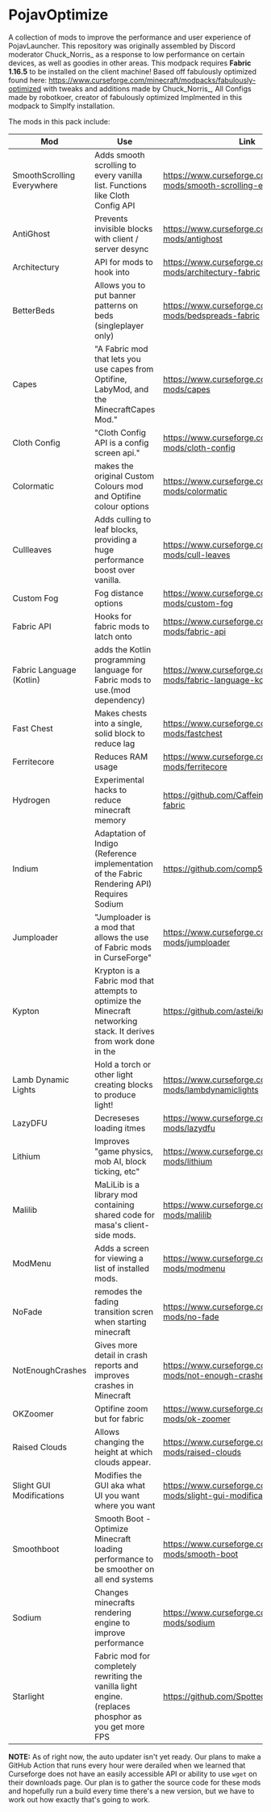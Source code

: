 # PojavOptimize

A collection of mods to improve the performance and user experience of PojavLauncher. This repository was originally assembled by Discord moderator Chuck_Norris_ as a response to low performance on certain devices, as well as goodies in other areas. This modpack requires **Fabric 1.16.5** to be installed on the client machine! Based off fabulously optimized found here: https://www.curseforge.com/minecraft/modpacks/fabulously-optimized with tweaks and additions made by Chuck_Norris_, All Configs made by robotkoer, creator of fabulously optimized Implmented in this modpack to Simplfy installation.

The mods in this pack include:

| Mod  | Use | Link |
| ------------- | ------------- | ------------- |
| SmoothScrolling Everywhere | Adds smooth scrolling to every vanilla list. Functions like Cloth Config API | https://www.curseforge.com/minecraft/mc-mods/smooth-scrolling-everywhere-fabric |
| AntiGhost | Prevents invisible blocks with client / server desync | https://www.curseforge.com/minecraft/mc-mods/antighost |
| Architectury | API for mods to hook into | https://www.curseforge.com/minecraft/mc-mods/architectury-fabric |
| BetterBeds | Allows you to put banner patterns on beds (singleplayer only) | https://www.curseforge.com/minecraft/mc-mods/bedspreads-fabric |
| Capes | "A Fabric mod that lets you use capes from Optifine, LabyMod, and the MinecraftCapes Mod." | https://www.curseforge.com/minecraft/mc-mods/capes |
| Cloth Config | "Cloth Config API is a config screen api." | https://www.curseforge.com/minecraft/mc-mods/cloth-config |
| Colormatic | makes the original Custom Colours mod and Optifine colour options| https://www.curseforge.com/minecraft/mc-mods/colormatic |
| Cullleaves | Adds culling to leaf blocks, providing a huge performance boost over vanilla. | https://www.curseforge.com/minecraft/mc-mods/cull-leaves |
| Custom Fog | Fog distance options | https://www.curseforge.com/minecraft/mc-mods/custom-fog |
| Fabric API | Hooks for fabric mods to latch onto | https://www.curseforge.com/minecraft/mc-mods/fabric-api |
| Fabric Language (Kotlin)| adds the Kotlin programming language for Fabric mods to use.(mod dependency) | https://www.curseforge.com/minecraft/mc-mods/fabric-language-kotlin |
| Fast Chest | Makes chests into a single, solid block to reduce lag | https://www.curseforge.com/minecraft/mc-mods/fastchest |
| Ferritecore | Reduces RAM usage | https://www.curseforge.com/minecraft/mc-mods/ferritecore |
| Hydrogen | Experimental hacks to reduce minecraft memory | https://github.com/CaffeineMC/hydrogen-fabric |
| Indium | Adaptation of Indigo (Reference implementation of the Fabric Rendering API) Requires Sodium | https://github.com/comp500/Indium |
| Jumploader | "Jumploader is a mod that allows the use of Fabric mods in CurseForge" | https://www.curseforge.com/minecraft/mc-mods/jumploader |
| Kypton | Krypton is a Fabric mod that attempts to optimize the Minecraft networking stack. It derives from work done in the | https://github.com/astei/krypton |
| Lamb Dynamic Lights | Hold a torch or other light creating blocks to produce light! | https://www.curseforge.com/minecraft/mc-mods/lambdynamiclights |
| LazyDFU | Decreseses loading itmes | https://www.curseforge.com/minecraft/mc-mods/lazydfu |
| Lithium | Improves "game physics, mob AI, block ticking, etc" | https://www.curseforge.com/minecraft/mc-mods/lithium |
| Malilib | MaLiLib is a library mod containing shared code for masa's client-side mods. | https://www.curseforge.com/minecraft/mc-mods/malilib |
| ModMenu | Adds a screen for viewing a list of installed mods. | https://www.curseforge.com/minecraft/mc-mods/modmenu |
| NoFade | remodes the fading transition scren when starting minecraft | https://www.curseforge.com/minecraft/mc-mods/no-fade |
| NotEnoughCrashes | Gives more detail in crash reports and improves crashes in Minecraft | https://www.curseforge.com/minecraft/mc-mods/not-enough-crashes |
| OKZoomer | Optifine zoom but for fabric | https://www.curseforge.com/minecraft/mc-mods/ok-zoomer |
| Raised Clouds | Allows changing the height at which clouds appear. | https://www.curseforge.com/minecraft/mc-mods/raised-clouds |
| Slight GUI Modifications | Modifies the GUI aka what UI you want where you want | https://www.curseforge.com/minecraft/mc-mods/slight-gui-modifications |
| Smoothboot | Smooth Boot - Optimize Minecraft loading performance to be smoother on all end systems | https://www.curseforge.com/minecraft/mc-mods/smooth-boot |
| Sodium | Changes minecrafts rendering engine to improve performance | https://www.curseforge.com/minecraft/mc-mods/sodium |
| Starlight | Fabric mod for completely rewriting the vanilla light engine. (replaces phosphor as you get more FPS | https://github.com/Spottedleaf/Starlight |

**NOTE:** As of right now, the auto updater isn't yet ready. Our plans to make a GitHub Action that runs every hour were derailed when we learned that Curseforge does not have an easily accessible API or ability to use `wget` on their downloads page. Our plan is to gather the source code for these mods and hopefully run a build every time there's a new version, but we have to work out how exactly that's going to work.
